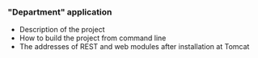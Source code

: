 ### "Department" application

* Description of the project
* How to build the project from command line 
* The addresses of REST and web modules after installation at Tomcat

 
